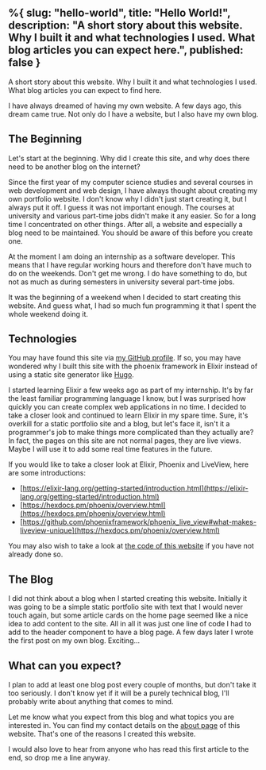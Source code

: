 %{
  slug: "hello-world",
  title: "Hello World!",
  description: "A short story about this website. Why I built it and what technologies I used. What blog articles you can expect here.",
  published: false
}
---
A short story about this website. Why I built it and what technologies I used. What blog articles you can expect to find here.

I have always dreamed of having my own website. A few days ago, this dream came true. Not only do I have a website, but I also have my own blog.

## The Beginning

Let's start at the beginning. Why did I create this site, and why does there need to be another blog on the internet?

Since the first year of my computer science studies and several courses in web development and web design, I have always thought about creating my own portfolio website. 
I don't know why I didn't just start creating it, but I always put it off. I guess it was not important enough. The courses at university and various part-time jobs didn't make it any easier. So for a long time I concentrated on other things. After all, a website and especially a blog need to be maintained. You should be aware of this before you create one. 

At the moment I am doing an internship as a software developer. This means that I have regular working hours and therefore don't have much to do on the weekends. Don't get me wrong. I do have something to do, but not as much as during semesters in university several part-time jobs. 

It was the beginning of a weekend when I decided to start creating this website. And guess what, I had so much fun programming it that I spent the whole weekend doing it.

## Technologies 

You may have found this site via [my GitHub profile](https://github.com/Flo0807/). If so, you may have wondered why I built this site with the phoenix framework in Elixir instead of using a static site generator like [Hugo](https://gohugo.io). 

I started learning Elixir a few weeks ago as part of my internship. It's by far the least familiar programming language I know, but I was surprised how quickly you can create complex web applications in no time. I decided to take a closer look and continued to learn Elixir in my spare time. Sure, it's overkill for a static portfolio site and a blog, but let's face it, isn't it a programmer's job to make things more complicated than they actually are? In fact, the pages on this site are not normal pages, they are live views. Maybe I will use it to add some real time features in the future.

If you would like to take a closer look at Elixir, Phoenix and LiveView, here are some introductions:
- [https://elixir-lang.org/getting-started/introduction.html](https://elixir-lang.org/getting-started/introduction.html)
- [https://hexdocs.pm/phoenix/overview.html](https://hexdocs.pm/phoenix/overview.html)
- [https://github.com/phoenixframework/phoenix_live_view#what-makes-liveview-unique](https://hexdocs.pm/phoenix/overview.html)

You may also wish to take a look at [the code of this website](https://github.com/Flo0807/website) if you have not already done so.

## The Blog

I did not think about a blog when I started creating this website. Initially it was going to be a simple static portfolio site with text that I would never touch again, but some article cards on the home page seemed like a nice idea to add content to the site. All in all it was just one line of code I had to add to the header component to have a blog page. A few days later I wrote the first post on my own blog. Exciting...

## What can you expect?

I plan to add at least one blog post every couple of months, but don't take it too seriously. I don't know yet if it will be a purely technical blog, I'll probably write about anything that comes to mind.

Let me know what you expect from this blog and what topics you are interested in. You can find my contact details on the [about page](https://farens.me/about) of this website. That's one of the reasons I created this website.

I would also love to hear from anyone who has read this first article to the end, so drop me a line anyway.
